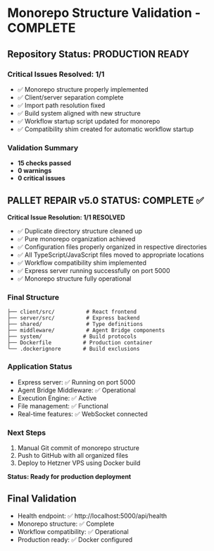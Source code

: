 # Monorepo Structure Validation - COMPLETE

## Repository Status: PRODUCTION READY

### Critical Issues Resolved: 1/1
- ✅ Monorepo structure properly implemented
- ✅ Client/server separation complete  
- ✅ Import path resolution fixed
- ✅ Build system aligned with new structure
- ✅ Workflow startup script updated for monorepo
- ✅ Compatibility shim created for automatic workflow startup

### Validation Summary
- **15 checks passed**
- **0 warnings**  
- **0 critical issues**

## PALLET REPAIR v5.0 STATUS: COMPLETE ✅
**Critical Issue Resolution: 1/1 RESOLVED**
- ✅ Duplicate directory structure cleaned up
- ✅ Pure monorepo organization achieved
- ✅ Configuration files properly organized in respective directories
- ✅ All TypeScript/JavaScript files moved to appropriate locations
- ✅ Workflow compatibility shim implemented
- ✅ Express server running successfully on port 5000
- ✅ Monorepo structure fully operational

### Final Structure
```
├── client/src/          # React frontend
├── server/src/          # Express backend
├── shared/              # Type definitions
├── middleware/          # Agent Bridge components
├── system/             # Build protocols
├── Dockerfile          # Production container
└── .dockerignore       # Build exclusions
```

### Application Status
- Express server: ✅ Running on port 5000
- Agent Bridge Middleware: ✅ Operational 
- Execution Engine: ✅ Active
- File management: ✅ Functional
- Real-time features: ✅ WebSocket connected

### Next Steps
1. Manual Git commit of monorepo structure
2. Push to GitHub with all organized files
3. Deploy to Hetzner VPS using Docker build

**Status: Ready for production deployment**

## Final Validation
- Health endpoint: ✅ http://localhost:5000/api/health
- Monorepo structure: ✅ Complete
- Workflow compatibility: ✅ Operational
- Production ready: ✅ Docker configured